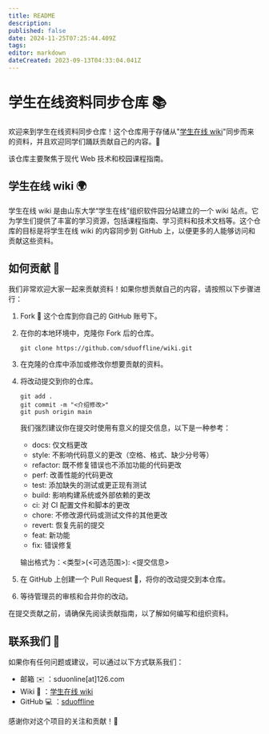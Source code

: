 ```yaml
---
title: README
description:
published: false
date: 2024-11-25T07:25:44.409Z
tags:
editor: markdown
dateCreated: 2023-09-13T04:33:04.041Z
---
```


# 学生在线资料同步仓库 📚

欢迎来到学生在线资料同步仓库！这个仓库用于存储从"[学生在线 wiki](https://wiki.sduonline.cn)"同步而来的资料，并且欢迎同学们踊跃贡献自己的内容。🎉

该仓库主要聚焦于现代 Web 技术和校园课程指南。

## 学生在线 wiki 🌍

学生在线 wiki 是由山东大学“学生在线”组织软件园分站建立的一个 wiki 站点。它为学生们提供了丰富的学习资源，包括课程指南、学习资料和技术文档等。这个仓库的目标是将学生在线 wiki 的内容同步到 GitHub 上，以便更多的人能够访问和贡献这些资料。

## 如何贡献 🤝

我们非常欢迎大家一起来贡献资料！如果你想贡献自己的内容，请按照以下步骤进行：

1. Fork 🍴 这个仓库到你自己的 GitHub 账号下。
2. 在你的本地环境中，克隆你 Fork 后的仓库。
    ```
    git clone https://github.com/sduoffline/wiki.git
    ```
3. 在克隆的仓库中添加或修改你想要贡献的资料。
4. 将改动提交到你的仓库。

    ```
    git add .
    git commit -m "<介绍修改>"
    git push origin main
    ```

    我们强烈建议你在提交时使用有意义的提交信息，以下是一种参考：

    - docs: 仅文档更改
    - style: 不影响代码意义的更改（空格、格式、缺少分号等）
    - refactor: 既不修复错误也不添加功能的代码更改
    - perf: 改善性能的代码更改
    - test: 添加缺失的测试或更正现有测试
    - build: 影响构建系统或外部依赖的更改
    - ci: 对 CI 配置文件和脚本的更改
    - chore: 不修改源代码或测试文件的其他更改
    - revert: 恢复先前的提交
    - feat: 新功能
    - fix: 错误修复

    输出格式为：\<类型\>\(\<可选范围\>\): \<提交信息\>

5. 在 GitHub 上创建一个 Pull Request 🚀，将你的改动提交到本仓库。
6. 等待管理员的审核和合并你的改动。

在提交贡献之前，请确保先阅读贡献指南，以了解如何编写和组织资料。

## 联系我们 📧

如果你有任何问题或建议，可以通过以下方式联系我们：

-   邮箱 ✉️ ：sduonline[at]126.com
-   Wiki 💬 ：[学生在线 wiki](https://wiki.sduonline.cn)
-   GitHub 💻 ：[sduoffline](https://github.com/sduoffline)

感谢你对这个项目的关注和贡献！🙌
